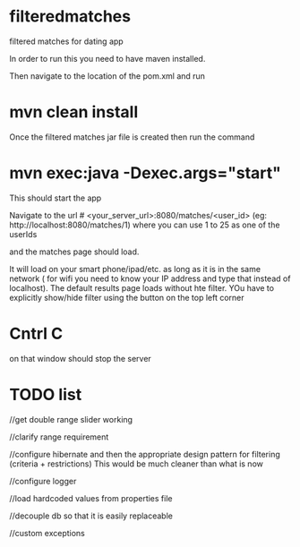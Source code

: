 # filteredmatches
filtered matches for dating app

In order to run this you need to have maven installed.

Then navigate to the location of the pom.xml and run 

# mvn clean install

Once the filtered matches jar file is created then run the command

# mvn exec:java -Dexec.args="start"

This should start the app

Navigate to the url # <your_server_url>:8080/matches/<user_id> (eg: http://localhost:8080/matches/1)
where you can use 1 to 25 as one of the userIds

and the matches page should load.

It will load on your smart phone/ipad/etc. as long as it is in the same network ( for wifi you need to know your IP address and type that instead of localhost). The default results page loads without hte filter. YOu have to explicitly show/hide filter using the button on the top left corner

# Cntrl C

on that window should stop the server


# TODO list
//get double range slider working

//clarify range requirement


//configure hibernate and then the appropriate design pattern for filtering (criteria + restrictions) This would be much cleaner than what is now

//configure logger

//load hardcoded values from properties file

//decouple db so that it is easily replaceable

//custom exceptions

